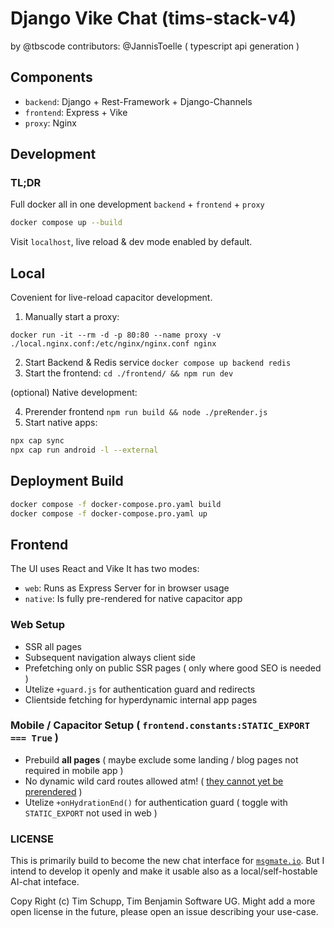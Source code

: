 # Django Vike Chat (tims-stack-v4)

by @tbscode
contributors: @JannisToelle ( typescript api generation )

## Components

- `backend`: Django + Rest-Framework + Django-Channels
- `frontend`: Express + Vike
- `proxy`: Nginx

## Development

### TL;DR

Full docker all in one development `backend` + `frontend` + `proxy`

```bash
docker compose up --build
```

Visit `localhost`, live reload & dev mode enabled by default.

## Local

Covenient for live-reload capacitor development.

1. Manually start a proxy:

`docker run -it --rm -d -p 80:80 --name proxy -v ./local.nginx.conf:/etc/nginx/nginx.conf nginx`

2. Start Backend & Redis service `docker compose up backend redis`
3. Start the frontend: `cd ./frontend/ && npm run dev`

(optional) Native development:

4. Prerender frontend `npm run build && node ./preRender.js`
5. Start native apps:

```bash
npx cap sync
npx cap run android -l --external
```

## Deployment Build

```bash
docker compose -f docker-compose.pro.yaml build
docker compose -f docker-compose.pro.yaml up
```

## Frontend

The UI uses React and Vike It has two modes:

- `web`: Runs as Express Server for in browser usage
- `native`: Is fully pre-rendered for native capacitor app

### Web Setup

- SSR all pages
- Subsequent navigation always client side
- Prefetching only on public SSR pages ( only where good SEO is needed )
- Utelize `+guard.js` for authentication guard and redirects
- Clientside fetching for hyperdynamic internal app pages

### Mobile / Capacitor Setup ( `frontend.constants:STATIC_EXPORT === True` )

- Prebuild **all pages** ( maybe exclude some landing / blog pages not required in mobile app )
- No dynamic wild card routes allowed atm! ( [they cannot yet be prerendered](https://github.com/vikejs/vike/issues/1476) )
- Utelize `+onHydrationEnd()` for authentication guard ( toggle with `STATIC_EXPORT` not used in web )

### LICENSE

This is primarily build to become the new chat interface for [`msgmate.io`](https://msgmate.io).
But I intend to develop it openly and make it usable also as a local/self-hostable AI-chat inteface.

Copy Right (c) Tim Schupp, Tim Benjamin Software UG.
Might add a more open license in the future, please open an issue describing your use-case.
